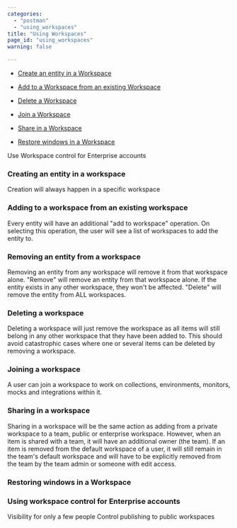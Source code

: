 ```yaml
---
categories:
  - "postman"
  - "using_workspaces"
title: "Using Workspaces"
page_id: "using_workspaces"
warning: false

---
```


* [Create an entity in a Workspace](#createEntity)

* [Add to a Workspace from an existing Workspace](#add)

* [Delete a Workspace](#delete)

* [Join a Workspace](#join)

* [Share in a Workspace](#share)

* [Restore windows in a Workspace](#restore)

Use Workspace control for Enterprise accounts




<h3 id="createEntity">Creating an entity in a workspace</h3>

Creation will always happen in a specific workspace

### Adding to a workspace from an existing workspace

Every entity will have an additional "add to workspace" operation. On selecting this operation, the user will see a list of workspaces to add the entity to.

### Removing an entity from a workspace 
Removing an entity from any workspace will remove it from that workspace alone. "Remove" will remove an entity from that workspace alone. If the entity exists in any other workspace, they won't be affected. "Delete" will remove the entity from ALL workspaces.

### Deleting a workspace

Deleting a workspace will just remove the workspace as all items will still belong in any other workspace that they have been added to. This should avoid catastrophic cases where one or several items can be deleted by removing a workspace. 

### Joining a workspace

A user can join a workspace to work on collections, environments, monitors, mocks and integrations within it.

### Sharing in a workspace
Sharing in a workspace will be the same action as adding from a private workspace to a team, public or enterprise workspace. However, when an item is shared with a team, it will have an additional owner (the team). If an item is removed from the default workspace of a user, it will still remain in the team's default workspace and will have to be explicitly removed from the team by the team admin or someone with edit access.

### Restoring windows in a Workspace


### Using workspace control for Enterprise accounts

Visibility for only a few people
Control publishing to public workspaces
